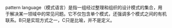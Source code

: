 pattern language（模式语言）是指一组经过整理和组织的设计模式的集合，用于解决某一领域中的常见问题。它不仅包含单个模式，还强调多个模式之间的有机联系。B只是实现方式之一，C只是比喻，并不是定义。